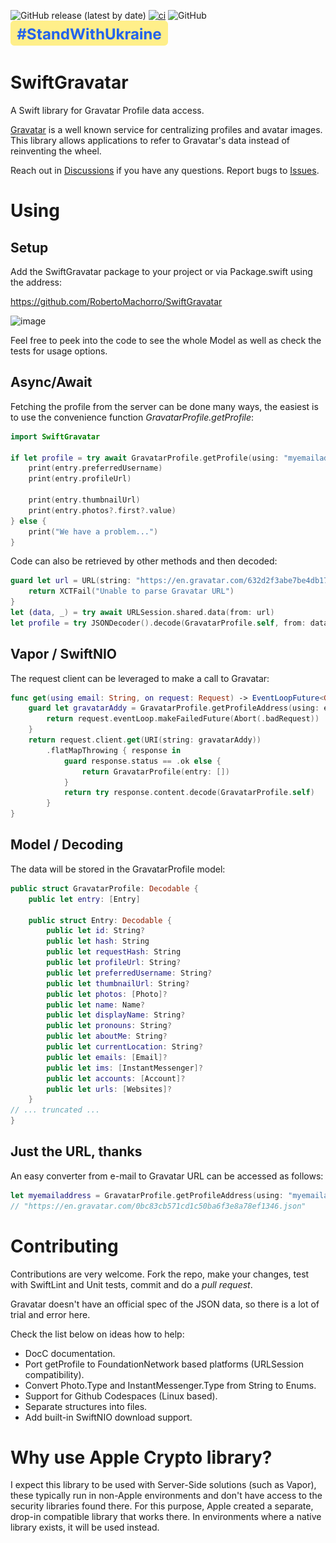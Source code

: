 ![GitHub release (latest by date)](https://img.shields.io/github/v/release/RobertoMachorro/SwiftGravatar)
[![ci](https://github.com/RobertoMachorro/SwiftGravatar/actions/workflows/ci.yml/badge.svg)](https://github.com/RobertoMachorro/SwiftGravatar/actions/workflows/ci.yml)
![GitHub](https://img.shields.io/github/license/RobertoMachorro/SwiftGravatar)
[![StandWithUkraine](https://raw.githubusercontent.com/vshymanskyy/StandWithUkraine/main/badges/StandWithUkraine.svg)](https://vshymanskyy.github.io/StandWithUkraine)

# SwiftGravatar
A Swift library for Gravatar Profile data access.

[Gravatar](https://gravatar.com) is a well known service for centralizing profiles and avatar images. This library allows applications to refer to Gravatar's data instead of reinventing the wheel.

Reach out in [Discussions](https://github.com/RobertoMachorro/SwiftGravatar/discussions) if you have any questions. Report bugs to [Issues](https://github.com/RobertoMachorro/SwiftGravatar/issues).

# Using

## Setup

Add the SwiftGravatar package to your project or via Package.swift using the address:

https://github.com/RobertoMachorro/SwiftGravatar

<img width="832" alt="image" src="https://github.com/RobertoMachorro/SwiftGravatar/assets/7190436/ba170546-30f6-482b-8c0d-eb4d055e8eaa">

Feel free to peek into the code to see the whole Model as well as check the tests for usage options.

## Async/Await

Fetching the profile from the server can be done many ways, the easiest is to use the convenience function *GravatarProfile.getProfile*:

```swift
import SwiftGravatar

if let profile = try await GravatarProfile.getProfile(using: "myemailaddress@example.com"), let entry = profile.entry.first {
	print(entry.preferredUsername)
	print(entry.profileUrl)

	print(entry.thumbnailUrl)
	print(entry.photos?.first?.value)
} else {
	print("We have a problem...")
}
```

Code can also be retrieved by other methods and then decoded:

```swift
guard let url = URL(string: "https://en.gravatar.com/632d2f3abe7be4db174da5cb2760f0ae.json") else {
	return XCTFail("Unable to parse Gravatar URL")
}
let (data, _) = try await URLSession.shared.data(from: url)
let profile = try JSONDecoder().decode(GravatarProfile.self, from: data)
```

## Vapor / SwiftNIO

The request client can be leveraged to make a call to Gravatar:

```swift
func get(using email: String, on request: Request) -> EventLoopFuture<GravatarProfile> {
	guard let gravatarAddy = GravatarProfile.getProfileAddress(using: email) else {
		return request.eventLoop.makeFailedFuture(Abort(.badRequest))
	}
	return request.client.get(URI(string: gravatarAddy))
		.flatMapThrowing { response in
			guard response.status == .ok else {
				return GravatarProfile(entry: [])
			}
			return try response.content.decode(GravatarProfile.self)
		}
}
```

## Model / Decoding

The data will be stored in the GravatarProfile model:

```swift
public struct GravatarProfile: Decodable {
	public let entry: [Entry]

	public struct Entry: Decodable {
		public let id: String?
		public let hash: String
		public let requestHash: String
		public let profileUrl: String?
		public let preferredUsername: String?
		public let thumbnailUrl: String?
		public let photos: [Photo]?
		public let name: Name?
		public let displayName: String?
		public let pronouns: String?
		public let aboutMe: String?
		public let currentLocation: String?
		public let emails: [Email]?
		public let ims: [InstantMessenger]?
		public let accounts: [Account]?
		public let urls: [Websites]?
	}
// ... truncated ...
}
```

## Just the URL, thanks

An easy converter from e-mail to Gravatar URL can be accessed as follows:

```swift
let myemailaddress = GravatarProfile.getProfileAddress(using: "myemailaddress@example.com")
// "https://en.gravatar.com/0bc83cb571cd1c50ba6f3e8a78ef1346.json"
```

# Contributing

Contributions are very welcome. Fork the repo, make your changes, test with SwiftLint and Unit tests, commit and do a *pull request*.

Gravatar doesn't have an official spec of the JSON data, so there is a lot of trial and error here.

Check the list below on ideas how to help:

* DocC documentation.
* Port getProfile to FoundationNetwork based platforms (URLSession compatibility).
* Convert Photo.Type and InstantMessenger.Type from String to Enums.
* Support for Github Codespaces (Linux based).
* Separate structures into files.
* Add built-in SwiftNIO download support.

# Why use Apple Crypto library?

I expect this library to be used with Server-Side solutions (such as Vapor), these typically run in non-Apple environments and don't have access to the security libraries found there. For this purpose, Apple created a separate, drop-in compatible library that works there. In environments where a native library exists, it will be used instead.
